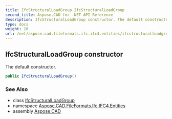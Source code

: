 ```yaml
---
title: IfcStructuralLoadGroup.IfcStructuralLoadGroup
second_title: Aspose.CAD for .NET API Reference
description: IfcStructuralLoadGroup constructor. The default constructor
type: docs
weight: 10
url: /net/aspose.cad.fileformats.ifc.ifc4.entities/ifcstructuralloadgroup/ifcstructuralloadgroup/
---
```

## IfcStructuralLoadGroup constructor

The default constructor.

```csharp
public IfcStructuralLoadGroup()
```

### See Also

* class [IfcStructuralLoadGroup](../)
* namespace [Aspose.CAD.FileFormats.Ifc.IFC4.Entities](../../ifcstructuralloadgroup/)
* assembly [Aspose.CAD](../../../)


